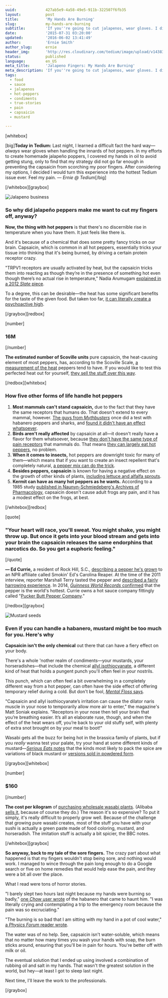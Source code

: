 ```yaml
---
uuid:             427ab5e9-4a58-49e5-911b-322507f6fb35
layout:           post
title:            'My Hands Are Burning'
slug:             my-hands-are-burning
subtitle:         'If you''re going to cut jalapenos, wear gloves. I didn''t, and I had a pretty rough night. Here''s my story.'
date:             '2015-07-31 03:20:00'
updated:          '2016-06-02 13:41:49'
author:           'Ernie Smith'
author_slug:      ernie
header_img:       'http://res.cloudinary.com/tedium/image/upload/v1438317798/z7ssiz9r4vixzmwbbnqm'
status:           published
language:         en_US
meta_title:       'Jalapeno Fingers: My Hands Are Burning'
meta_description: 'If you''re going to cut jalapenos, wear gloves. I didn''t, and I had a pretty rough night. Here''s my story.'
tags:
  - food
  - sauce
  - jalapenos
  - hot-peppers
  - condiments
  - true-stories
  - pain
  - capsaicin
  - mustard

---
```


[whitebox]

[big]**Today in Tedium:** Last night, I learned a difficult fact the hard way—*always* wear gloves when handling the innards of hot peppers. In my efforts to create homemade jalapeño poppers, I covered my hands in oil to avoid getting stung, only to find that my strategy did not go far enough in preventing the capsaicin from scorching my poor fingers. After considering my options, I decided I would turn this experience into the hottest Tedium issue ever. Feel my pain. *— Ernie @ Tedium*[/big]

[/whitebox][graybox]

![Jalapeno business](http://res.cloudinary.com/tedium/image/upload/q_60/v1438317519/aub3qbkgjmk07cvxal4v.jpg)

### So why did jalapeño peppers make me want to cut my fingers off, anyway?

**Now, the thing with hot peppers** is that there's no discernible rise in temperature when you have them. It just feels like there is. 

And it's because of a chemical that does some pretty fancy tricks on our brain. Capsaicin, which is common in all hot peppers, essentially tricks your tissue into thinking that it's being burned, by driving a certain protein receptor crazy.

"TRPV1 receptors are usually activated by heat, but the capsaicin tricks them into reacting as though they’re in the presence of something hot even though there’s no actual rise in temperature," Nadia Arumugam [explained in a 2012 *Slate* piece](http://www.slate.com/blogs/browbeat/2012/10/22/symptoms_of_eating_hot_chilies_why_peppers_make_your_mouth_burn_nose_run.html).

To a degree, this can be desirable—the heat has some significant benefits for the taste of the given food. But taken too far, [it can literally create a psychoactive high](http://simpsons.wikia.com/wiki/Guatemalan_Insanity_Pepper).

[/graybox][redbox]

[number]
### 16M
[/number]

**The estimated number of Scoville units** pure capsaicin, the heat-causing element of most peppers, has, according to the Scoville Scale, [a measurement of the heat](http://www.scottrobertsweb.com/scoville-scale/) peppers tend to have. If you would like to test this perfected heat out for yourself, [they sell the stuff over this way](http://fave.co/1MwM8X1).

[/redbox][whitebox]

### How five other forms of life handle hot peppers

1. **Most mammals can't stand capsaicin,** due to the fact that they have the same receptors that humans do. That doesn't extend to every mammal, however. [The guys from *Mythbusters*](http://amzn.to/1JUAGzf) once did a test with habanero peppers and sharks, and [found it didn't have an effect whatsoever](http://www.discovery.com/tv-shows/mythbusters/mythbusters-database/chilies-shark-deterrent/).
2. **Birds aren't really affected** by capsaicin at all—it doesn't really have a flavor for them whatsoever, because [they don't have the same type of pain receptors](http://www.birdchannel.com/bird-housing/bird-safety-tips/cagencookin-2005-11-03-24541.aspx) that mammals do. That means [they can largely eat hot peppers](http://www.straightdope.com/columns/read/1857/are-birds-immune-to-hot-pepper-enabling-them-to-eat-vast-amounts-and-spread-the-seeds), no problem.
3. **When it comes to insects,** hot peppers are downright toxic for many of them—which means that if you want to create an insect repellent that's completely natural, [a pepper mix can do the trick](http://oldworldgardenfarms.com/2013/07/16/how-to-battle-pests-and-insects-naturally-with-hot-pepper-and-garlic-spray-recipes-included/).
4. **Besides peppers, capsaicin** is known for having a negative effect on the growth of other kinds of plants, [including lettuce and alfalfa sprouts](http://agris.fao.org/agris-search/search.do?recordID=CZ2004000131).
5. **Kermit can have as many hot peppers as he wants.** According to a 1985 study [published in Naunyn-Schmiedeberg's Archives of Pharmacology](http://link.springer.com/article/10.1007%2FBF00634233), capsaicin doesn't cause adult frogs any pain, and it has a modest effect on the frogs, at best.

[/whitebox][redbox]

[quote]
### "Your heart will race, you'll sweat. You might shake, you might throw up. But once it gets into your blood stream and gets into your brain the capsaicin releases the same endorphins that narcotics do. So you get a euphoric feeling."
[/quote]

**— Ed Currie,** a resident of Rock Hill, S.C., [describing a pepper he's grown](http://www.npr.org/sections/thesalt/2011/11/11/142239331/man-on-a-mission-create-the-worlds-hottest-chile) to an NPR affiliate called Smokin' Ed's Carolina Reaper. At the time of the 2011 interview, reporter Marshall Terry tasted the pepper and [described a fairly harrowing experience](http://wfae.org/post/rock-hill-man-may-have-grown-worlds-hottest-pepper). In 2014, [*Guinness World Records* confirmed](http://wfae.org/post/rock-hill-man-grows-worlds-hottest-pepper) that the pepper is the world's hottest. Currie owns a hot sauce company fittingly called "[Pucker Butt Pepper Company](http://puckerbuttpeppercompany.com)."

[/redbox][graybox]

![Mustard seeds](http://res.cloudinary.com/tedium/image/upload/q_50/v1438317760/hwuus5l41yrbhxaud5ef.jpg)

### Even if you can handle a habanero, mustard might be too much for you. Here's why

**Capsaicin isn't the only chemical** out there that can have a fiery effect on your body.

There's a whole 'nother realm of condiments—your mustards, your horseradishes—that include the chemical [allyl isothiocyanate](http://pubchem.ncbi.nlm.nih.gov/compound/allyl_isothiocyanate), a different kind of heat that holds a pungent punch you'll often feel in your nostrils.

This punch, which can often feel a bit overwhelming in a completely different way from a hot pepper, can often have the side effect of offering temporary relief during a cold. But don't be fool, [*Mental Floss* says](http://mentalfloss.com/article/28922/why-do-spicy-foods-make-your-nose-run).

"Capsaicin and allyl isothiocyanate’s irritation can cause the dilator naris muscle in your nose to temporarily allow more air to enter," the magazine's Matt Soniak explains. "Receptors in your nose then tell your brain that you’re breathing easier. It’s all an elaborate ruse, though, and when the effect of the heat wears off, you’re back to your old stuffy self, with plenty of extra snot brought on by your meal to boot!" 

Wasabi gets all the buzz for being hot in the brassica family of plants, but if you *really* wanna test your palate, try your hand at some different kinds of mustard—[*Serious Eats* notes](http://www.seriouseats.com/2014/05/mustard-manual-guide-different-types-mustard-varieties-dijon-brown-spicy-yellow-hot-whole-grain.html) that the kinds most likely to pack the spice are variations of black mustard or [versions sold in powdered form](http://amzn.to/1MAKiFp).

[/graybox][whitebox]

[number]
### $160
[/number]

**The cost per kilogram** of [purchasing wholesale wasabi plants](http://www.bbc.com/news/business-29082091). (Alibaba [sells it](http://www.alibaba.com/product-detail/WASABI_60259441479.html?spm=a2700.7724838.35.8.OS6MRK&s=p), because of course they do.) The reason it's so expensive? To put it simply, it's really difficult to properly grow well. Because of the challenge that growing pure wasabi creates, most of the stuff you have with your sushi is actually a green paste made of food coloring, mustard, and horseradish. The imitation stuff is actually a bit spicier, the BBC notes.

[/whitebox][graybox]

**So anyway, back to my tale of the sore fingers.** The crazy part about what happened is that my fingers wouldn't stop being sore, and nothing would work. I managed to wince through the pain long enough to do a Google search or five on home remedies that would help ease the pain, and they were a bit all over the place.

What I read were tons of horror stories.

"I barely slept two hours last night because my hands were burning so badly," [one *Chow* user wrote](http://chowhound.chow.com/topics/478303) of the habanero that came to haunt him. "I was literally crying and contemplating a trip to the emergency room because the pain was so excruciating."

"The burning is so bad that I am sitting with my hand in a pot of cool water," [a *Physics Forum* reader wrote](https://www.physicsforums.com/threads/what-can-stop-jalapeno-burn-to-skin.266866/).

The water was of no help. See, capsaicin isn't water-soluble, which means that no matter how many times you wash your hands with soap, the burn sticks around, ensuring that you'll be in pain for hours. You're better off with milk or oil.

The eventual solution that I ended up using involved a combination of rubbing oil and salt in my hands. That wasn't the greatest solution in the world, but hey—at least I got to sleep last night.

Next time, I'll leave the work to the professionals.

[/graybox]
